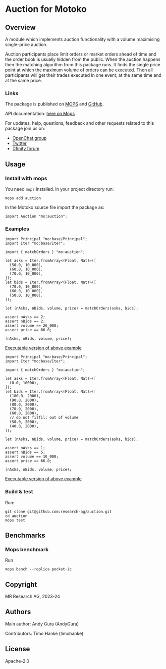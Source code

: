 # Auction for Motoko

## Overview

A module which implements auction functionality
with a volume maximising single-price auction.

Auction participants place limit orders or market orders ahead of time
and the order book is usually hidden from the public.
When the auction happens then the matching algorithm from this package runs.
It finds the single price point at which the maximum volume of orders can be executed.
Then all participants will get their trades executed in one event, at the same time and at the same price.

### Links

The package is published on [MOPS](https://mops.one/auction) and [GitHub](https://github.com/research-ag/auction).

API documentation: [here on Mops](https://mops.one/auction/docs)

For updates, help, questions, feedback and other requests related to this package join us on:

* [OpenChat group](https://oc.app/2zyqk-iqaaa-aaaar-anmra-cai)
* [Twitter](https://twitter.com/mr_research_ag)
* [Dfinity forum](https://forum.dfinity.org/)

## Usage

### Install with mops

You need `mops` installed. In your project directory run:
```
mops add auction
```

In the Motoko source file import the package as:
```
import Auction "mo:auction";
```

### Examples

```motoko
import Principal "mo:base/Principal";
import Iter "mo:base/Iter";

import { matchOrders } "mo:auction";

let asks = Iter.fromArray<(Float, Nat)>([
  (50.0, 10_000),
  (60.0, 10_000),
  (70.0, 10_000),
]);
let bids = Iter.fromArray<(Float, Nat)>([
  (70.0, 10_000),
  (60.0, 10_000),
  (50.0, 10_000),
]);

let (nAsks, nBids, volume, price) = matchOrders(asks, bids);

assert nAsks == 2;
assert nBids == 2;
assert volume == 20_000;
assert price == 60.0;

(nAsks, nBids, volume, price);
```

[Executable version of above example](https://embed.motoko.org/motoko/g/dUik8CbSbJXFuwUGR8DsHmA5ruvR25cqu8cV3Y47Yufq4PqdNJwv2Y4YrV4RfaQzoEG4usqbGLuWW2e5zbc8NB721o3sRKkkmeLbpraJQm3k1Hvwfcq3wWZY3B2crSwYtE4VePuUJvzQv9Fg1yXRMiuk3DxUh65hn1RXCL71GfecFi8sjL22shfbx6yqJSw5WUs1qr9CRMeNJanMmoobuwdgAsDAY3KNxXjKyPHWNnhpiLt356zCTyqm5uhBrE1vAsgQBHAEPHXv5ujz9NJkeCvtUeySxxKJBfzKtfV5yvJGgSTBbk7hVnG3JFk4wVatAfZTmVKD12W1RVZCnMWHj5NkFVZ1n9c33d6?lines=26)


```motoko
import Principal "mo:base/Principal";
import Iter "mo:base/Iter";

import { matchOrders } "mo:auction";

let asks = Iter.fromArray<(Float, Nat)>([
  (0.0, 10000),
]);
let bids = Iter.fromArray<(Float, Nat)>([
  (100.0, 2000),
  (90.0, 2000),
  (80.0, 2000),
  (70.0, 2000),
  (60.0, 2000),
  // do not filfil: out of volume
  (50.0, 2000),
  (40.0, 2000),
]);

let (nAsks, nBids, volume, price) = matchOrders(asks, bids);

assert nAsks == 1;
assert nBids == 5;
assert volume == 10_000;
assert price == 60.0;

(nAsks, nBids, volume, price);
```

[Executable version of above example](https://embed.motoko.org/motoko/g/2Dugb2J1Nhm62uibeFHhf7gxxVFq3nHa9A9EBdWppt9gdGCKEjzGRD2wbD18gYjEbubzcwVcTHH6zPnuuYj2g2MBT845gVeEZs3ZSvczGcfHKJTALNFJ888TWTrKgq532W1AZW24WC1fMfb3fcD9sXLbyKyFsSzH9HVxHj3D193t2dZJsDxuKQ745Yzr26Q82rPVWWLMpWKvGWQZ5HJdLv9xQ3ee94kcryXppTxbrjNyT3pMyTqduK7wHwBT3iETNTtf59WbQm1NsP6Lbz8psMefKX3uvUB2iFkxnj9tKKXc2nqLvT4FdN3y77Vxs6FNEv6G41TLL31iLwjFcaBmgTxZB2xLoBbHdUG9zSYxsyeLEAV8tSXT4ppC2hza4AJD4NnKMW1HVKQhtrDnEeekK?lines=29)

### Build & test

Run:
```
git clone git@github.com:research-ag/auction.git
cd auction
mops test
```

## Benchmarks

### Mops benchmark

Run
```
mops bench --replica pocket-ic
```

## Copyright

MR Research AG, 2023-24
## Authors

Main author: Andy Gura (AndyGura)

Contributors: Timo Hanke (timohanke)
## License

Apache-2.0
